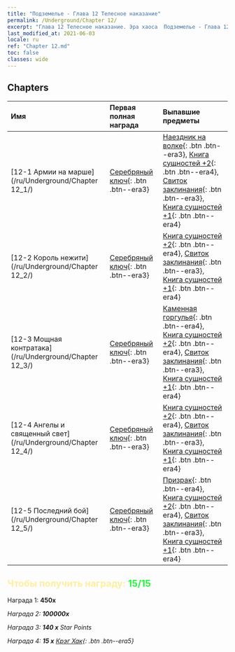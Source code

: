 ```yaml
---
title: "Подземелье - Глава 12 Телесное наказание"
permalink: /Underground/Chapter 12/
excerpt: "Глава 12 Телесное наказание. Эра хаоса  Подземелье - Глава 12. Телесное наказание"
last_modified_at: 2021-06-03
locale: ru
ref: "Chapter 12.md"
toc: false
classes: wide
---
```


## Chapters

  | Имя |  Первая полная награда | Выпавшие предметы |
  |:------------|:------------|:------------| 
  | [12-1 Армии на марше](/ru/Underground/Chapter 12_1/) | [Серебряный ключ](/ItemsRU/con_693/){: .btn .btn--era3} | [Наездник на волке](/ItemsRU/unt_218/){: .btn .btn--era3}, [Книга сущностей +2](/ItemsRU/mat_53/){: .btn .btn--era4}, [Свиток заклинания](/ItemsRU/con_694/){: .btn .btn--era3}, [Книга сущностей +1](/ItemsRU/mat_46/){: .btn .btn--era4} |
  | [12-2 Король нежити](/ru/Underground/Chapter 12_2/) | [Серебряный ключ](/ItemsRU/con_693/){: .btn .btn--era3} | [Книга сущностей +2](/ItemsRU/mat_53/){: .btn .btn--era4}, [Свиток заклинания](/ItemsRU/con_694/){: .btn .btn--era3}, [Книга сущностей +1](/ItemsRU/mat_46/){: .btn .btn--era4} |
  | [12-3 Мощная контратака](/ru/Underground/Chapter 12_3/) | [Серебряный ключ](/ItemsRU/con_693/){: .btn .btn--era3} | [Каменная горгулья](/ItemsRU/unt_236/){: .btn .btn--era4}, [Книга сущностей +2](/ItemsRU/mat_53/){: .btn .btn--era4}, [Свиток заклинания](/ItemsRU/con_694/){: .btn .btn--era3}, [Книга сущностей +1](/ItemsRU/mat_46/){: .btn .btn--era4} |
  | [12-4 Ангелы и священный свет](/ru/Underground/Chapter 12_4/) | [Серебряный ключ](/ItemsRU/con_693/){: .btn .btn--era3} | [Книга сущностей +2](/ItemsRU/mat_53/){: .btn .btn--era4}, [Свиток заклинания](/ItemsRU/con_694/){: .btn .btn--era3}, [Книга сущностей +1](/ItemsRU/mat_46/){: .btn .btn--era4} |
  | [12-5 Последний бой](/ru/Underground/Chapter 12_5/) | [Серебряный ключ](/ItemsRU/con_693/){: .btn .btn--era3} | [Призрак](/ItemsRU/unt_210/){: .btn .btn--era4}, [Книга сущностей +2](/ItemsRU/mat_53/){: .btn .btn--era4}, [Свиток заклинания](/ItemsRU/con_694/){: .btn .btn--era3}, [Книга сущностей +1](/ItemsRU/mat_46/){: .btn .btn--era4} |


## <span style="color: #ffeea0">Чтобы получить награду: </span><span style="color: #27f73a">15/15</span>

 Награда 1:  **450x** <i class="fas fa-gem"/>

 Награда 2:  **100000x** <i class="fas fa-coins"/>

 Награда 3: **140 x** Star Points

 Награда 4: **15 x** [Крэг Хак](/ItemsRU/her_375/){: .btn .btn--era5}

